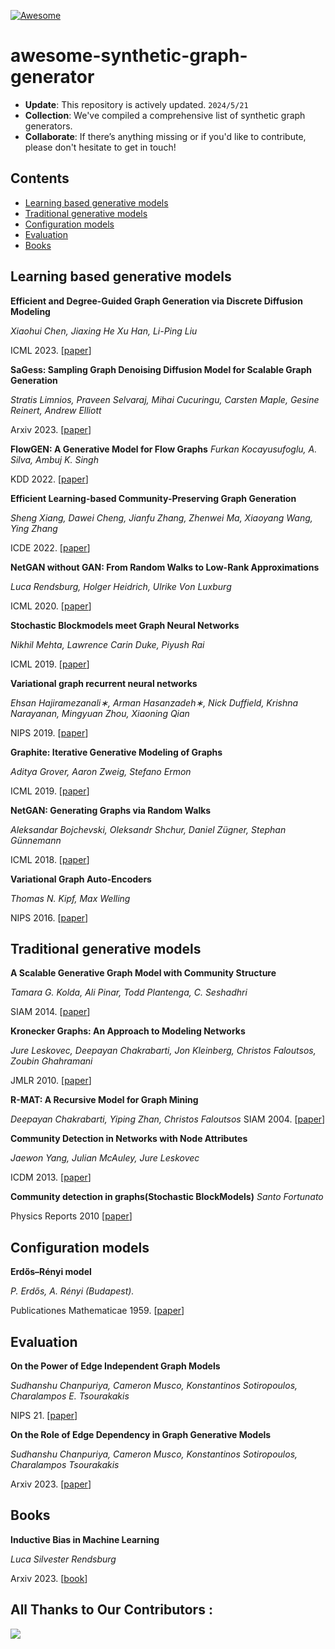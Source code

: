 [![Awesome](https://cdn.rawgit.com/sindresorhus/awesome/d7305f38d29fed78fa85652e3a63e154dd8e8829/media/badge.svg)](https://github.com/hee9joon/Awesome-Diffusion-Models) 

# awesome-synthetic-graph-generator


+ **Update**: This repository is actively updated.  `2024/5/21`
+ **Collection**: We've compiled a comprehensive list of synthetic graph generators.
+ **Collaborate**: If there’s anything missing or if you'd like to contribute, please don't hesitate to get in touch!

## Contents

+ [Learning based generative models](#Learning-based-generative-models)
+ [Traditional generative models](#Traditional-generative-models)
+ [Configuration models](#Configuration-models)
+ [Evaluation](#Evaluation)
+ [Books](#Books)


## Learning based generative models

**Efficient and Degree-Guided Graph Generation via Discrete Diffusion Modeling**

*Xiaohui Chen, Jiaxing He Xu Han, Li-Ping Liu*

ICML 2023. [[paper](https://arxiv.org/pdf/2305.04111.pdf)]

**SaGess: Sampling Graph Denoising Diffusion Model for Scalable Graph Generation**

*Stratis Limnios, Praveen Selvaraj, Mihai Cucuringu, Carsten Maple, Gesine Reinert, Andrew Elliott*

Arxiv 2023. [[paper](https://arxiv.org/abs/2306.16827)]

**FlowGEN: A Generative Model for Flow Graphs**
*Furkan Kocayusufoglu, A. Silva, Ambuj K. Singh*

KDD 2022. [[paper](https://dl.acm.org/doi/10.1145/3534678.3539406)]

**Efficient Learning-based Community-Preserving Graph Generation**

*Sheng Xiang, Dawei Cheng, Jianfu Zhang, Zhenwei Ma, Xiaoyang Wang, Ying Zhang*

ICDE 2022. [[paper](https://ieeexplore.ieee.org/document/9835281)]


**NetGAN without GAN: From Random Walks to Low-Rank Approximations**

*Luca Rendsburg, Holger Heidrich, Ulrike Von Luxburg*

ICML 2020. [[paper](https://proceedings.mlr.press/v119/rendsburg20a.html)]

**Stochastic Blockmodels meet Graph Neural Networks**

*Nikhil Mehta, Lawrence Carin Duke, Piyush Rai*

ICML 2019. [[paper](https://proceedings.mlr.press/v97/mehta19a.html)]

**Variational graph recurrent neural networks**

*Ehsan Hajiramezanali∗, Arman Hasanzadeh∗, Nick Duffield, Krishna Narayanan, Mingyuan Zhou, Xiaoning Qian*

NIPS 2019. [[paper](https://dl.acm.org/doi/10.5555/3454287.3455247)]

**Graphite: Iterative Generative Modeling of Graphs**

*Aditya Grover, Aaron Zweig, Stefano Ermon*

ICML 2019. [[paper](https://arxiv.org/pdf/1803.10459)]

**NetGAN: Generating Graphs via Random Walks**

*Aleksandar Bojchevski, Oleksandr Shchur, Daniel Zügner, Stephan Günnemann*

ICML 2018. [[paper](https://paperswithcode.com/paper/netgan-generating-graphs-via-random-walks)]

**Variational Graph Auto-Encoders**

*Thomas N. Kipf, Max Welling*

NIPS 2016. [[paper](https://arxiv.org/abs/1611.07308)]





## Traditional generative models

**A Scalable Generative Graph Model with Community Structure**

*Tamara G. Kolda, Ali Pinar, Todd Plantenga, C. Seshadhri*

SIAM 2014. [[paper](https://arxiv.org/abs/1302.6636)]

**Kronecker Graphs: An Approach to Modeling Networks**

*Jure Leskovec, Deepayan Chakrabarti, Jon Kleinberg, Christos Faloutsos, Zoubin Ghahramani*

JMLR 2010. [[paper](https://www.jmlr.org/papers/volume11/leskovec10a/leskovec10a.pdf)]


**R-MAT: A Recursive Model for Graph Mining**

*Deepayan Chakrabarti, Yiping Zhan, Christos Faloutsos*
SIAM 2004. [[paper](https://epubs.siam.org/doi/abs/10.1137/1.9781611972740.43)]

**Community Detection in Networks with Node Attributes**

*Jaewon Yang, Julian McAuley, Jure Leskovec*

ICDM 2013. [[paper](https://arxiv.org/abs/1401.7267)]


**Community detection in graphs(Stochastic BlockModels)**
*Santo Fortunato*

Physics Reports 2010 [[paper](https://arxiv.org/abs/0906.0612)]

## Configuration models

**Erdős–Rényi model**

*P. Erdős, A. Rényi (Budapest).*

Publicationes Mathematicae 1959. [[paper](https://www.renyi.hu/~p_erdos/1959-11.pdf)]



## Evaluation

**On the Power of Edge Independent Graph Models**

*Sudhanshu Chanpuriya, Cameron Musco, Konstantinos Sotiropoulos, Charalampos E. Tsourakakis*

NIPS 21. [[paper](https://arxiv.org/abs/2111.00048)]

**On the Role of Edge Dependency in Graph Generative Models**

*Sudhanshu Chanpuriya, Cameron Musco, Konstantinos Sotiropoulos, Charalampos Tsourakakis*

Arxiv 2023. [[paper](https://arxiv.org/abs/2312.03691)]


## Books

**Inductive Bias in Machine Learning**

*Luca Silvester Rendsburg*

Arxiv 2023. [[book](https://scholar.google.com/citations?view_op=view_citation&hl=en&user=h48H5WEAAAAJ&citation_for_view=h48H5WEAAAAJ:zYLM7Y9cAGgC)]



## All Thanks to Our Contributors :

<a href="https://github.com/AI4Risk/awesome-deep-graph-generator/graphs/contributors">
  <img src="https://contrib.rocks/image?repo=AI4Risk/awesome-deep-graph-generator" />
</a>


